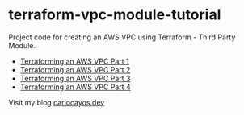 # terraform-vpc-module-tutorial
Project code for creating an AWS VPC using Terraform - Third Party Module.

- [Terraforming an AWS VPC Part 1](https://carlocayos.dev/2020/07/terraforming-an-aws-vpc-part-1/)
- [Terraforming an AWS VPC Part 2](https://carlocayos.dev/2020/07/terraforming-an-aws-vpc-part-2/)
- [Terraforming an AWS VPC Part 3](https://carlocayos.dev/2020/07/terraforming-an-aws-vpc-part-3/)
- [Terraforming an AWS VPC Part 4](https://carlocayos.dev/2020/07/terraforming-an-aws-vpc-part-4/)

Visit my blog [carlocayos.dev](https://carlocayos.dev)
